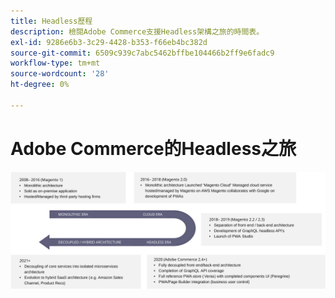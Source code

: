 ```yaml
---
title: Headless歷程
description: 檢閱Adobe Commerce支援Headless架構之旅的時間表。
exl-id: 9286e6b3-3c29-4428-b353-f66eb4bc382d
source-git-commit: 6509c939c7abc5462bffbe104466b2ff9e6fadc9
workflow-type: tm+mt
source-wordcount: '28'
ht-degree: 0%

---
```


# Adobe Commerce的Headless之旅

![Adobe Commerce邁向Headless架構的歷程時間表](../../../assets/playbooks/journey-to-headless.svg)
